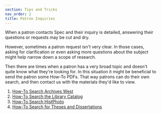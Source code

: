 ```yaml
---
section: Tips and Tricks
nav_order: 2
title: Patron Inquiries
---
```

When a patron contacts Spec and their inquiry is detailed, answering their questions or requests may be cut and dry.

However, sometimes a patron request isn't very clear. In those cases, asking for clarification or even asking more questions about the subject might help narrow down a scope of research.

Then there are times when a patron has a very broad topic and doesn't quite know what they're looking for. In this situation it might be beneficial to send the patron some How-To PDFs. That way patrons can do their own search, and then contact us with the materials they'd like to view.

1. [How-To Search Archives West](https://vandalsuidaho.sharepoint.com/:b:/r/sites/Storage-Library/Documents/spec/Policies%20and%20Procedures/How-To%20for%20Patrons/How-To%20Search%20AW.pdf?csf=1&web=1&e=vp8gp8)
2. [How-To Search the Library Catalog](https://vandalsuidaho.sharepoint.com/:b:/r/sites/Storage-Library/Documents/spec/Policies%20and%20Procedures/How-To%20for%20Patrons/How-To%20Search%20Library%20Catalog.pdf?csf=1&web=1&e=kl20Ys)
3. [How-To Search HistPhoto](https://vandalsuidaho.sharepoint.com/:b:/r/sites/Storage-Library/Documents/spec/Policies%20and%20Procedures/How-To%20for%20Patrons/How-To%20Search%20HistPhoto.pdf?csf=1&web=1&e=4oftST)
4. [How-To Search for Theses and Dissertations](https://vandalsuidaho.sharepoint.com/:b:/r/sites/Storage-Library/Documents/spec/Policies%20and%20Procedures/How-To%20for%20Patrons/How-To%20Search%20For%20Theses.pdf?csf=1&web=1&e=7fozps)